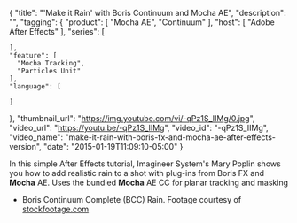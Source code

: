 {
  "title": "'Make it Rain' with Boris Continuum and Mocha AE",
  "description": "",
  "tagging": {
    "product": [
      "Mocha AE",
      "Continuum"
    ],
    "host": [
      "Adobe After Effects"
    ],
    "series": [

    ],
    "feature": [
      "Mocha Tracking",
      "Particles Unit"
    ],
    "language": [

    ]
  },
  "thumbnail_url": "https://img.youtube.com/vi/-qPz1S_IIMg/0.jpg",
  "video_url": "https://youtu.be/-qPz1S_IIMg",
  "video_id": "-qPz1S_IIMg",
  "video_name": "make-it-rain-with-boris-fx-and-mocha-ae-after-effects-version",
  "date": "2015-01-19T11:09:10-05:00"
}

In this simple After Effects tutorial, Imagineer System's Mary Poplin shows
you how to add realistic rain to a shot with plug-ins from Boris FX and
**Mocha** AE. Uses the bundled **Mocha** AE CC for planar tracking and masking
+ Boris Continuum Complete (BCC) Rain. Footage courtesy of
[stockfootage.com](http://www.stockfootage.com)
